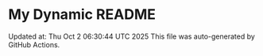 # My Dynamic README
Updated at: Thu Oct  2 06:30:44 UTC 2025
This file was auto-generated by GitHub Actions.
